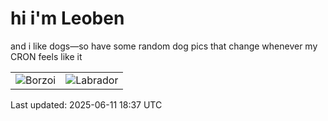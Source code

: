 # hi i'm Leoben

and i like dogs—so have some random dog pics that change whenever my CRON feels like it

|  |  |
|--------|----------|
| ![Borzoi](https://random-dog-vercel.vercel.app/api/random-borzoi?v=1749667048) | ![Labrador](https://random-dog-vercel.vercel.app/api/random-labrador?v=1749667048) |

Last updated: 2025-06-11 18:37 UTC
